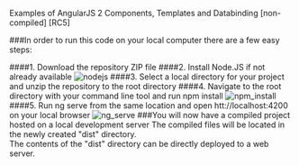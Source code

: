 Examples of AngularJS 2 Components, Templates and Databinding [non-compiled] [RC5]

###In order to run this code on your local computer there are a few easy steps:

####1. Download the repository ZIP file
####2. Install Node.JS if not already available
![nodejs](https://cloud.githubusercontent.com/assets/4675174/17707742/cf03de8a-63af-11e6-9335-b059b4d55802.png)
####3. Select a local directory for your project and unzip the repository to the root directory
####4. Navigate to the root directory with your command line tool and run npm install
![npm_install](https://cloud.githubusercontent.com/assets/4675174/17707942/b0141bec-63b0-11e6-9f67-53dcbb522cd8.png)
####5. Run ng serve from the same location and open htt://localhost:4200 on your local browser
![ng_serve](https://cloud.githubusercontent.com/assets/4675174/17707955/b8c06020-63b0-11e6-8df1-44f142bca7bf.png)
###You will now have a compiled project hosted on a local development server
The compiled files will be located in the newly created "dist" directory.<br>
The contents of the "dist" directory can be directly deployed to a web server.
